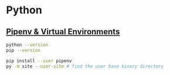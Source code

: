 # Python

## [Pipenv & Virtual Environments](https://docs.python-guide.org/dev/virtualenvs/)

```bash
python --version
pip --version

pip install --user pipenv
py -m site --user-site # find the user base binary directory
```
